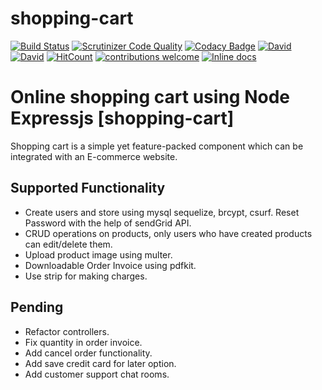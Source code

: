 # shopping-cart
[![Build Status](https://scrutinizer-ci.com/g/nupoor01nawathey/shopping-cart/badges/build.png?b=master)](https://scrutinizer-ci.com/g/nupoor01nawathey/shopping-cart/build-status/master) [![Scrutinizer Code Quality](https://scrutinizer-ci.com/g/nupoor01nawathey/shopping-cart/badges/quality-score.png?b=master)](https://scrutinizer-ci.com/g/nupoor01nawathey/shopping-cart/?branch=master) [![Codacy Badge](https://api.codacy.com/project/badge/Grade/ca958a2a06664728b17d20c2c6a7a6e9)](https://www.codacy.com/app/nupoor01nawathey/shopping-cart?utm_source=github.com&amp;utm_medium=referral&amp;utm_content=nupoor01nawathey/shopping-cart&amp;utm_campaign=Badge_Grade) [![David](https://img.shields.io/david/expressjs/express.svg)](https://github.com/nupoor01nawathey/shopping-cart) [![David](https://img.shields.io/david/dev/expressjs/express.svg)](https://github.com/nupoor01nawathey/shopping-cart) [![HitCount](http://hits.dwyl.io/nupoor01nawathey/nupoor01nawathey/shopping-cart.svg)](http://hits.dwyl.io/nupoor01nawathey/nupoor01nawathey/shopping-cart) [![contributions welcome](https://img.shields.io/badge/contributions-welcome-brightgreen.svg?style=flat)](https://github.com/nupoor01nawathey/shopping-cart/issues) [![Inline docs](http://inch-ci.org/github/nupoor01nawathey/shopping-cart.svg?branch=master)](http://inch-ci.org/github/nupoor01nawathey/shopping-cart)


# Online shopping cart using Node Expressjs [shopping-cart]

Shopping cart is a simple yet feature-packed component which can be integrated with an E-commerce website. 

## Supported Functionality
- Create users and store using mysql sequelize, brcypt, csurf. Reset Password with the help of sendGrid API.
- CRUD operations on products, only users who have created products can edit/delete them.
- Upload product image using multer.
- Downloadable Order Invoice using pdfkit.
- Use strip for making charges.


## Pending
- Refactor controllers.
- Fix quantity in order invoice.
- Add cancel order functionality.
- Add save credit card for later option.
- Add customer support chat rooms.
